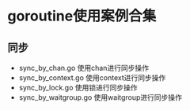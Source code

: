 # goroutine使用案例合集

## 同步
* sync_by_chan.go 使用chan进行同步操作
* sync_by_context.go 使用context进行同步操作
* sync_by_lock.go 使用锁进行同步操作
* sync_by_waitgroup.go 使用waitgroup进行同步操作